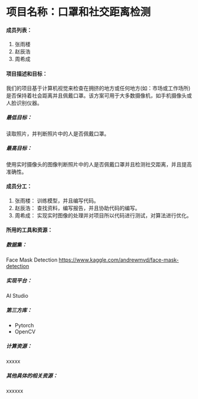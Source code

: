 # 项目名称：口罩和社交距离检测

#### 成员列表：

1. 张雨楼
2. 赵辰浩
3. 周希成

#### 项目描述和目标：

我们的项目基于计算机视觉来检查在拥挤的地方或任何地方(如：市场或工作场所)是否保持着社会距离并且佩戴口罩。该方案可用于大多数摄像机，如手机摄像头或人脸识别仪器。

##### 最低目标：

读取照片，并判断照片中的人是否佩戴口罩。

##### 最高目标：

使用实时摄像头的图像判断照片中的人是否佩戴口罩并且检测社交距离，并且提高准确性。

#### 成员分工：

1. 张雨楼：
   训练模型，并且编写代码。
2. 赵辰浩：
   查找资料，编写报告，并且协助代码的编写。
3. 周希成：
   实现实时图像的处理并对项目所以代码进行测试，对算法进行优化。

#### 所用的工具和资源：

##### 数据集：

Face Mask Detection <https://www.kaggle.com/andrewmvd/face-mask-detection>

##### 实现平台：

AI Studio

##### 第三方库：

- Pytorch
- OpenCV

##### 计算资源：

xxxxx

##### 其他具体的相关资源：

xxxxxx